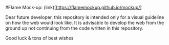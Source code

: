 #Flame Mock-up: (link)[https://flamemockup.github.io/mockup/]

Dear future developer, this repository is intended only for a visual guideline on how the web would look like. 
It is advisable to develop the web from the ground up not continuing from the code written in this repository.

Good luck & tons of best wishes

